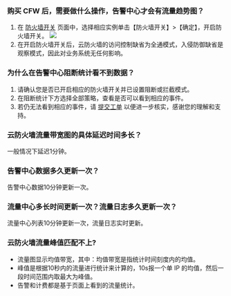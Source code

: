 ### 购买 CFW 后，需要做什么操作，告警中心才会有流量趋势图？
1. 在 [防火墙开关](https://console.cloud.tencent.com/cfw/switch) 页面中，选择相应实例单击【防火墙开关】>【确定】，开启防火墙开关。
![](https://main.qcloudimg.com/raw/a5bd5567e9b207ef472126f9184198f2.png)
2. 在开启防火墙开关后，云防火墙的访问控制缺省为全通模式，入侵防御缺省是观察模式，因此对业务系统无任何影响。

### 为什么在告警中心阻断统计看不到数据？
1. 请确认您是否已开启相应的防火墙开关并已设置阻断或拦截模式。
2. 在阻断统计下方选择全部策略，查看是否可以看到相应的事件。
3. 若仍无法看到相应的事件，请 [提交工单](https://console.cloud.tencent.com/workorder/category) 以便进一步核实，感谢您的理解和支持。

### 云防火墙流量带宽图的具体延迟时间多长？
一般情况下延迟1分钟。

### 告警中心数据多久更新一次？
告警中心数据10分钟更新一次。

### 流量中心多长时间更新一次？流量日志多久更新一次？
流量中心列表10分钟更新一次，流量日志实时更新。

### 云防火墙流量峰值匹配不上?
- 流量图显示均值带宽，其中：均值带宽是指统计时间刻度内的均值。
- 峰值是根据10秒内的流量进行统计来计算的，10s报一个单 IP 的均值，然后一段时间范围内取最大为峰值。
- 告警和计费都是基于页面上看到的流量统计。
